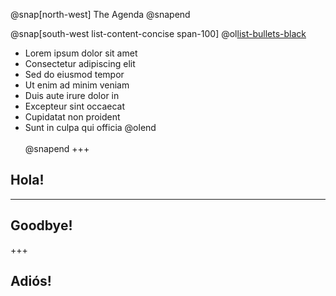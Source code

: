 @snap[north-west]
The Agenda
@snapend

@snap[south-west list-content-concise span-100]
@ol[list-bullets-black](false)
- Lorem ipsum dolor sit amet
- Consectetur adipiscing elit
- Sed do eiusmod tempor
- Ut enim ad minim veniam
- Duis aute irure dolor in
- Excepteur sint occaecat
- Cupidatat non proident
- Sunt in culpa qui officia
@olend
<br><br>
@snapend
+++

## Hola!

---

## Goodbye!

+++

## Adiós!
